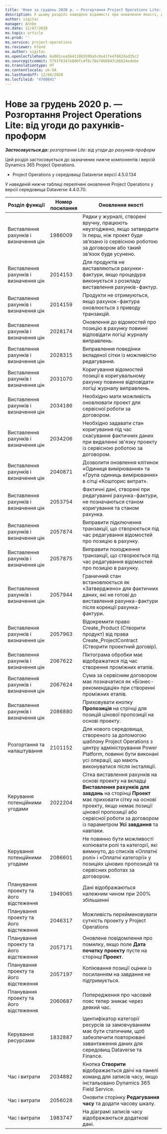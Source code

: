 ```yaml
---
title: 'Нове за грудень 2020 р. — Розгортання Project Operations Lite: від угоди до рахунків-проформ'
description: У цьому розділі наведено відомості про оновлення якості, доступні у випуску розгортання Project Operations Lite в грудні 2020 р. — від угоди до рахунків-проформ.
author: sigitac
manager: Annbe
ms.date: 12/07/2020
ms.topic: article
ms.prod: ''
ms.service: project-operations
ms.reviewer: kfend
ms.author: sigitac
ms.openlocfilehash: 6a001cea56411865599a5c0a41fe47682dad35c2
ms.sourcegitcommit: 5791f6347e800fc4f6c76e7460947cb6824edebe
ms.translationtype: HT
ms.contentlocale: uk-UA
ms.lasthandoff: 12/08/2020
ms.locfileid: "4700841"
---
```

# <a name="whats-new-december-2020---project-operations-lite-deployment---deal-to-proforma-invoicing"></a>Нове за грудень 2020 р. — Розгортання Project Operations Lite: від угоди до рахунків-проформ

_**Застосовується до:** розгортання Lite: від угоди до рахунків-проформ_

Цей розділ застосовується до зазначених нижче компонентів і версій Dynamics 365 Project Operations.

  - Project Operations у середовищі Dataverse версії 4.5.0.134 

У наведеній нижче таблиці перелічені оновлення Project Operations у версії середовища Dataverse 4.4.0.70.

| **Розділ функції** | **Номер посилання** | **Оновлення якості** |
| --- | --- | --- |
| Виставлення рахунків і визначення цін | 1986009 | Рядки у журналі, створені вручну, працюють неузгоджено, якщо затвердити їх перш, ніж проект буде зв’язано із сервісною роботою за договором або такий зв’язок буде усунено. |
| Виставлення рахунків і визначення цін | 2014153 | Для продуктів не виставляються рахунки-фактури, якщо процедура виконується з розкладу виставлення рахунків-фактур. |
| Виставлення рахунків і визначення цін | 2014159 | Продукти не отримуються, якщо рахунок-фактура оновлюється з приводу транзакцій. |
| Виставлення рахунків і визначення цін | 2028174 | Оновлення до відомостей про позицію в рахунку повинні відповідати логіці журналу виправлень. |
| Виставлення рахунків і визначення цін | 2028315 | Виправлення поведінки вкладеної сітки із можливістю редагування. |
| Виставлення рахунків і визначення цін | 2031070 | Коригування відомостей позиції в коригувальному рахунку повинне відповідати логіці журналу виправлень. |
| Виставлення рахунків і визначення цін | 2034186 | Необхідно мати можливість оновлювати проект для сервісної роботи за договором. |
| Виставлення рахунків і визначення цін | 2034206 | Необхідно задавати стан коригування під час скасування фактичних даних при видаленні зв'язку проекту із сервісною роботою за договором. |
| Виставлення рахунків і визначення цін | 2040871 | Дозволити оновлення клітинок «Одиниця вимірювання» та «Група одиниць вимірювання» в сітці «Кошторис витрат». |
| Виставлення рахунків і визначення цін | 2053754 | Фактичні дані, створені при редагуванні рахунка-фактури, не позначаються станом коригування та станом рахунка. |
| Виставлення рахунків і визначення цін | 2057874 | Виправити підключення транзакції, що створюється під час редагування відомостей про позицію в рахунку. |
| Виставлення рахунків і визначення цін | 2057875 | Виправити походження транзакції, що створюється під час редагування відомостей про позицію в рахунку. |
| Виставлення рахунків і визначення цін | 2057944 | Граничний стан встановлюється як «Затверджено» для фактичних даних, які не готові до виставлення рахунка-фактури після корекції рахунка-фактури. |
| Виставлення рахунків і визначення цін | 2057963 | Відокремити право Create\_Product (Створити продукт) від права Create\_ProjectContract (Створити проектний договір). |
| Виставлення рахунків і визначення цін | 2067622 | Піктограма обробки має відображатися під час створення проміжних етапів. |
| Виставлення рахунків і визначення цін | 2067624 | Сума за сервісним договором має позначатися як «Бізнес-рекомендація» при створенні проміжних етапів. |
| Виставлення рахунків і визначення цін | 2086880 | Приховувати кнопку **Пропозиція** на стрічці для позицій цінової пропозиції на основі проекту. |
| Розгортання та налаштування | 2101152 | Для нового середовища, створеного за допомогою шаблону Project Operations з центру адміністрування Power Platform, повинні бути виконані усі операції, що мають виконуватися після інсталяції. |
| Керування потенційними угодами | 2022204 | Сітка виставлення рахунків на основі проекту на вкладці **Виставлення рахунків для завдань** на сторінці **Проект** має приховати сітку на основі проекту, якщо немає позиції цінової пропозиції або сервісної роботи за договором із параметром **Усі завдання** та навпаки. |
| Керування потенційними угодами | 2086601 | Не повинно бути можливості копіювати ролі та категорії, які вимкнуто, до списків «Оплатні ролі» і «Оплатні категорії» у позиціях цінових пропозицій та сервісних роботах за договором. |
| Планування проекту та його відстеження | 1949065 | Дані відображаються належним чином при 200% збільшенні |
| Планування проекту та його відстеження | 2046317 | Можливість перейменовувати сутність проекту у Project Operations |
| Планування проекту та його відстеження | 2057171 | Оновлене повідомлення про помилку, якщо поле **Дата початку проекту** пусте на сторінці **Проект**. |
| Планування проекту та його відстеження | 2057197 | Копіювання позиції оцінки із посиланням на завдання не підтримується. |
| Планування проекту та його відстеження | 2060687 | Попередження про часовий пояс тепер зникає через деякий час. |
| Керування ресурсами | 1832887 | Ідентифікатор категорії ресурсів за замовчуванням має бути статичним, щоб забезпечити повторювані завантаження даних для середовищ Dataverse та Finance. |
| Час і витрати | 2034882 | Кнопка **Створити** відображається двічі на панелі команд для записів часу, якщо інстальовано Dynamics 365 Field Service. |
| Час і витрати | 2056028 | Оновити сторінку **Редагування часу** та додати часову шкалу. |
| Час і витрати | 1983747 | На діаграмі записів часу відображаються додаткові дані. |
